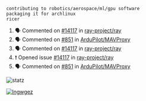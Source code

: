 ```
contributing to robotics/aerospace/ml/gpu software
packaging it for archlinux
ricer
```

<!--START_SECTION:activity-->
1. 🗣 Commented on [#14117](https://github.com/ray-project/ray/issues/14117) in [ray-project/ray](https://github.com/ray-project/ray)
2. 🗣 Commented on [#851](https://github.com/ArduPilot/MAVProxy/issues/851) in [ArduPilot/MAVProxy](https://github.com/ArduPilot/MAVProxy)
3. 🗣 Commented on [#14117](https://github.com/ray-project/ray/issues/14117) in [ray-project/ray](https://github.com/ray-project/ray)
4. ❗️ Opened issue [#14117](https://github.com/ray-project/ray/issues/14117) in [ray-project/ray](https://github.com/ray-project/ray)
5. 🗣 Commented on [#851](https://github.com/ArduPilot/MAVProxy/issues/851) in [ArduPilot/MAVProxy](https://github.com/ArduPilot/MAVProxy)
<!--END_SECTION:activity-->


![statz](https://github-readme-stats.vercel.app/api?username=acxz&include_all_commits=true&show_icons=true)

[![lngwgez](https://github-readme-stats.vercel.app/api/top-langs/?username=acxz&layout=compact)](https://github.com/acxz/github-readme-stats)


<!--
**acxz/acxz** is a ✨ _special_ ✨ repository because its `README.md` (this file) appears on your GitHub profile.

Here are some ideas to get you started:

- 🔭 I’m currently working on ...
- 🌱 I’m currently learning ...
- 👯 I’m looking to collaborate on ...
- 🤔 I’m looking for help with ...
- 💬 Ask me about ...
- 📫 How to reach me: ...
- 😄 Pronouns: ...
- ⚡ Fun fact: ...
-->
